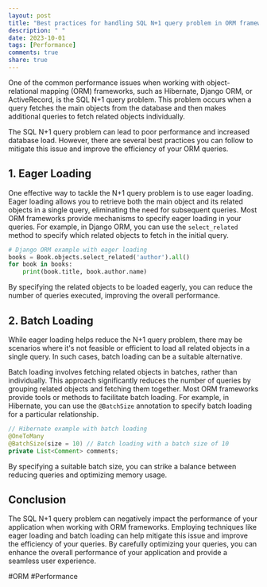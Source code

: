 ```yaml
---
layout: post
title: "Best practices for handling SQL N+1 query problem in ORM frameworks"
description: " "
date: 2023-10-01
tags: [Performance]
comments: true
share: true
---
```


One of the common performance issues when working with object-relational mapping (ORM) frameworks, such as Hibernate, Django ORM, or ActiveRecord, is the SQL N+1 query problem. This problem occurs when a query fetches the main objects from the database and then makes additional queries to fetch related objects individually.

The SQL N+1 query problem can lead to poor performance and increased database load. However, there are several best practices you can follow to mitigate this issue and improve the efficiency of your ORM queries.

## 1. Eager Loading

One effective way to tackle the N+1 query problem is to use eager loading. Eager loading allows you to retrieve both the main object and its related objects in a single query, eliminating the need for subsequent queries. Most ORM frameworks provide mechanisms to specify eager loading in your queries. For example, in Django ORM, you can use the `select_related` method to specify which related objects to fetch in the initial query.

```python
# Django ORM example with eager loading
books = Book.objects.select_related('author').all()
for book in books:
    print(book.title, book.author.name)
```

By specifying the related objects to be loaded eagerly, you can reduce the number of queries executed, improving the overall performance.

## 2. Batch Loading

While eager loading helps reduce the N+1 query problem, there may be scenarios where it's not feasible or efficient to load all related objects in a single query. In such cases, batch loading can be a suitable alternative.

Batch loading involves fetching related objects in batches, rather than individually. This approach significantly reduces the number of queries by grouping related objects and fetching them together. Most ORM frameworks provide tools or methods to facilitate batch loading. For example, in Hibernate, you can use the `@BatchSize` annotation to specify batch loading for a particular relationship.

```java
// Hibernate example with batch loading
@OneToMany
@BatchSize(size = 10) // Batch loading with a batch size of 10
private List<Comment> comments;
```

By specifying a suitable batch size, you can strike a balance between reducing queries and optimizing memory usage.

## Conclusion

The SQL N+1 query problem can negatively impact the performance of your application when working with ORM frameworks. Employing techniques like eager loading and batch loading can help mitigate this issue and improve the efficiency of your queries. By carefully optimizing your queries, you can enhance the overall performance of your application and provide a seamless user experience.

#ORM #Performance